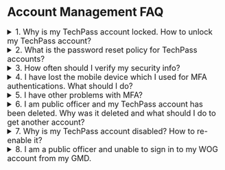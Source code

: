 # Account Management FAQ
<details>
<summary style="font-size:18px">1. Why is my TechPass account locked. How to unlock my TechPass account?</summary>

If you are a vendor, your TechPass account will be locked after continuous unsuccessful login attempts. Go to [reset password][reset-password] and follow the on-screen instructions.

<kbd>![temp-locked-account](../assets/images/temp_locked-account.png ':size=500')</kbd>

> **Note**:
> If you are unable to unlock your account by resetting password, create a [TechPass support request](https://form.gov.sg/#!/5f69797d0666cb0011cc59da).

If you are a public officer, your TechPass account will be locked after continuous unsuccessful login attempts. Using your GSIB device, [reset GSIB password][reset-password-gsib] according to WOG's password policies. If there are any issues, contact your Agency Facility Management (AFM).

<hr/></details>

<details>
<summary style="font-size:18px">2. What is the password reset policy for TechPass accounts?</summary>

For vendors, we follow the [password policy of Azure Active Directory][password-policy-of-azure-active-directory] and will receive password expiry notifications accordingly. [Reset your password][reset-password-vendor] by following the on-screen instructions on this page.

Based on the WOG password policy, public officers will be notified to [reset GSIB password][reset-password-gsib]. If there are any issues, contact your Agency Facility Management (AFM).



<hr/></details>

<details>
<summary style="font-size:18px">3. How often should I verify my security info?</summary>

As security information is vital, you need to make sure it is always up-to-date. You will receive a reminder every 180 days to review your security info and update it as needed.

To manage your security info any time, go to <a href="https://myaccount.microsoft.com/" target="_blank">My Account</a>.
<hr/></details>

<details>
<summary style="font-size:18px">4. I have lost the mobile device which I used for MFA authentications. What should I do?</summary>

**If you are a vendor**:

i. Create a [service request](https://go.gov.sg/techpass-sr) to contact our technical support to remove the MFA configured for your TechPass account.

ii. When this is done, you will be notified. Proceed to [Reset TechPass MFA](reset-techpass-mfa-for-new-device) using your new mobile device.

 **If you are a public officer**:

i. Contact your Agency Facility Management (AFM) to remove the MFA configured for your WOG account and create a [service request](https://go.gov.sg/techpass-sr) to remove the MFA configured for your TechPass account.

ii. After completing this, reset MFA for [WOG account](reset-security-verification-for-wog-account) and [TechPass account](reset-techpass-mfa-for-new-device) using your new mobile device.

?> In the service request form, select **Service Request** as ****Ticket Type** and select **Request to reset Multi Factor Authentication (MFA)** as **Service Requests**.

<hr/></details>

<details>
<summary style="font-size:18px">5. I have other problems with MFA?</summary>

Visit Microsoft's [Common problems with two-factor verification](https://docs.microsoft.com/en-us/troubleshoot/azure/active-directory/troubleshoot-azure-mfa-issue) for more information or you can create a [service request](https://go.gov.sg/techpass-sr).

<hr/></details>

<details><summary style="font-size:18px">6. I am public officer and my TechPass account has been deleted. Why was it deleted and what should I do to get another account?</summary>

When public officers sign up for TechPass, a TechPass account is created but will be in pending status until they accept the invitation link. If they do not accept this invitation link within 30 days, this account will be deleted. Note this is different from disabling TechPass account. If you still want a TechPass account, from your GSIB device, go to [TechPass portal](http://portal.techpass.gov.sg) and sign up again to receive a new invitation link.

<hr/></details>

<details><summary style="font-size:18px">7. Why is my TechPass account disabled? How to re-enable it?</summary>

Your TechPass account might be disabled if you have not used it for 90 consecutive days. However, if you have not used it for 60 consecutive days, from day 61 onwards you will receive an email alert about your inactive status with the remediation step. If you still do not use your TechPass account, your account will be disabled on day 90 and you will be notified.

To re-enable or if you think your account was incorrectly disabled, create a [service request](https://go.gov.sg/techpass-sr).

<hr/></details>

<details><summary style="font-size:18px">8. I am a public officer and unable to sign in to my WOG account from my GMD.</summary>

![mfa_error](../assets/support/mfa_error.jpg)

You might encounter this error if you are trying to sign in to your WOG account without setting up the MFA to authenticate it. For more information, refer to [step 1 in Onboarding public officer](https://docs.developer.tech.gov.sg/docs/techpass-user-guide/#/onboard-public-officers-using-non-se-machines?id=step-1-set-up-security-verification-for-your-wog-account)

<hr/></details>



[reset-password]: https://passwordreset.microsoftonline.com/
[password-policy-of-azure-active-directory]: https://docs.microsoft.com/en-us/azure/active-directory/authentication/concept-sspr-policy#administrator-password-policy-differences
[reset-password-gsib]: https://itsm.sgnet.gov.sg/sp3
[service-request]: https://go.gov.sg/techpass-sr
[reset-password-vendor]: https://passwordreset.microsoftonline.com/
[reset-mfa]: reset-mfa
